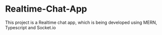 # Realtime-Chat-App
This project is a Realtime chat app, which is being developed using MERN, Typescript and Socket.io
